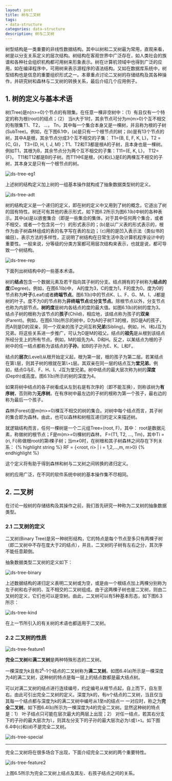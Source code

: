 ```yaml
---
layout: post
title: 树与二叉树
tags:
- data-structure
categories: data-structure
description: 树与二叉树
---
```


树型结构是一类重要的非线性数据结构。其中以树和二叉树最为常用，直观来看，树是以分支关系定义的层次结构。树结构在客观世界中广泛存在，如人类社会的族谱和各种社会组织机构都可用树来形象表示。树在计算机领域中也得到广泛的应用，如在编译程序中，可用树来表示源程序的语法结构。又如在数据库系统中，树型结构也是信息的重要组织形式之一。本章重点讨论二叉树的存储结构及其各种操作，并研究树和森林与二叉树的转换关系，最后介绍几个应用例子。


<!-- more -->

## 1. 树的定义与基本术语
树(Tree)是n(n>=0)个节点的有限集。在任意一棵非空树中：（1）有且仅有一个特定的称为根(root)的结点；（2） 当n大于1时，其余节点可分为m(m>0)个互不相交的有限集T1、T2， ...， Tn，其中每一个集合本身又是一棵树，并且称为根的子树(SubTree)。例如，在下图6.1中，(a)是只有一个根节点的树；(b)是有13个节点的树，其中A是根，其余节点分成3个互不相交的子集： T1={B, E, F, K, L}，T2 = {C, G}， T3={D, H, I, J, M}；T1、T2和T3都是根A的子树，且本身也是一棵树。例如T1，其根为B，其余节点分为两个互不相交的子集：T11={E, K, L}， T12={F}。 T11和T12都是B的子树。而T11中E是根，{K}和{L}是E的两棵互不相交的子树，其本身又是只有一个根节点的树。


![ds-tree-eg1](https://ivanzz1001.github.io/records/assets/img/data_structure/ds_tree_eg1.jpg)

上述树的结构定义加上树的一组基本操作就构成了抽象数据类型树的定义。

![ds-tree-adt](https://ivanzz1001.github.io/records/assets/img/data_structure/ds_tree_adt.jpg)

树的结构定义是一个递归的定义，即在树的定义中又用到了树的概念，它道出了树的固有特性。树还可有其他的表示形式，如下图6.2所示为图6.1(b)中树的各种表示。其中(a)是以嵌套集合（即是一些集合的集体，对于其中任何两个集合，或者不相交，或者一个包含另一个）的形式表示的；(b)是以广义表的形式表示的，根作为由子树森林组成的表的名字写在表的左边；（c)用的是凹入表示法（类似书的编目）。表示方法的多样性，正说明了树结构在日常生活中及计算机程序设计中的重要性。一般来说，分等级的分类方案都可用层次结构来表示，也就是说，都可导致一个树结构。

![ds-tree-rep](https://ivanzz1001.github.io/records/assets/img/data_structure/ds_tree_rep.jpg)

下面列出树结构中的一些基本术语。

树的**结点**包含一个数据元素及若干指向其子树的分支。结点拥有的子树称为**结点的度**(Degree)。例如，在图6.1(b)中， A的度为3，C的度为1，F的度为0。度为0的节点称为**叶子**(Leaf)或者**终端节点**。图6.1(b)中的节点K、L、F、G、M、I、J都是树的叶子。度不为0的节点称为**非终端节点**或**分支节点**。除根节点以外，分支节点也称为内部节点。**树的度**是树内各结点的度的最大值。如图6.1(b)的树的度为3。结点子树的根称为该节点的**孩子**(Child)，相应地，该结点称为孩子的**双亲**(Parent)。例如，在图6.1(b)所示的树中，D为A的子树T3的根，则D是A的孩子，而A则是D的双亲，同一个双亲的孩子之间互称**兄弟**(Sibling)。例如，H、I和J互为兄弟。将这些关系进一步推广，可认为D是M的祖父。结点的**祖先**是从根到该结点所经分支上的所有节点。例如，M的祖先为A、D和H。反之，以某结点为根的子树中的任一结点都称为该结点的**子孙**。如B的子孙为E、K、L和F。

结点的**层次**(Level)从根开始定义起，根为第一层，根的孩子为第二层。若某结点在第```l```层，则其子树的根就在第```l+1```层。其双亲在同一层的结点互为**堂兄弟**。例如，结点G与E、F、H、I、J互为堂兄弟。树中结点的最大层次称为树的**深度**(Depth)或高度。图6.1(b)所示的树的深度为4。

如果将树中结点的各子树看成从左到右是有次序的（即不能互换），则称该树为**有序树**，否则称为**无序树**。在有序树中最左边的子树的根称为第一个孩子，最右边的称为最后一个孩子。


森林(Forest)是m(m>=0)棵互不相交的树的集合。对树中每个结点而言，其子树的集合即为森林。由此，也可以森林和树相互递归的定义来描述树。

就逻辑结构而言，任何一棵树是一个二元组Tree=(root, F)，其中： root是数据元素，称做树的根节点；F是m(m>=0)棵树的森林， F=(T1, T2, ..., Tm)，其中Ti = (ri, Fi)称做根root的第i棵子树；当m≠0时，在树根和其子树森林之间存在下列关系：
{% highlight string %}
RF = {<root, ri> | i = 1,2,...,m,  m>0}
{% endhighlight %}

这个定义将有助于得到森林和树与二叉树之间转换的递归定义。

树的应用广泛，在不同的软件系统中树的基本操作集不尽相同。

## 2. 二叉树
在讨论一般树的存储结构及其操作之前，我们首先研究一种称为二叉树的抽象数据类型。

### 2.1 二叉树的定义
二叉树(Binary Tree)是另一种树形结构，它的特点是每个节点至多只有两棵子树（即二叉树中不存在度大于2的结点），并且，二叉树的子树有左右之分，其次序不能任意颠倒。

抽象数据类型二叉树的定义如下：

![ds-tree-binary](https://ivanzz1001.github.io/records/assets/img/data_structure/ds_tree_binary.jpg)

上述数据结构的递归定义表明二叉树或为空，或是由一个根结点加上两棵分别称为左子树和右子树的、互不相交的二叉树组成。由于这两棵子树也是二叉树，则由二叉树的定义，它们也可以是空树。由此，二叉树可以有5种基本形态，如下图6.3所示：

![ds-tree-kind](https://ivanzz1001.github.io/records/assets/img/data_structure/ds_tree_kind.jpg)

在上一节所引入的有关树的术语也都适用于二叉树。

### 2.2 二叉树的性质

![ds-tree-feature1](https://ivanzz1001.github.io/records/assets/img/data_structure/ds_tree_feature1.jpg)

**完全二叉树**和**满二叉树**是两种特殊形态的二叉树。

一棵深度为k且有2<sup>k</sup>-1个结点的二叉树称为**满二叉树**。如图6.4(a)所示是一棵深度为4的满二叉树，这种树的特点是每一层上的结点数都是最大结点树。

可以对满二叉树的结点进行连续编号，约定编号从根节点起，自上而下，自左至右。由此可引出完全二叉树的定义。深度为k的，有n个结点的二叉树，当且仅当其每一个结点都与深度为k的满二叉树中编号从1至n的结点一 一对应时，称之为**完全二叉树**。如下图6.4(b)所示为一棵深度为4的完全二叉树。显然这种树的特点是：1） 叶子结点只可能在层次最大的两层上出现；2） 对任一结点，若其右分支下的子孙的最大层次为```l```，则其左分支下的子孙的最大层次必为```l```或```l+1```。如下图6.4中(c)和(d)不是完全二叉树。

![ds-tree-special](https://ivanzz1001.github.io/records/assets/img/data_structure/ds_tree_special.jpg)



----------

完全二叉树将在很多场合下出现，下面介绍完全二叉树的两个重要特性。

![ds-tree-feature2](https://ivanzz1001.github.io/records/assets/img/data_structure/ds_tree_feature2.jpg)

上图6.5所示为完全二叉树上结点及其左、右孩子结点之间的关系。



<br />
<br />


